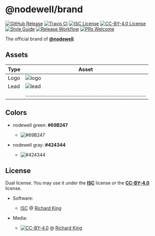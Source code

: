 # @nodewell/brand

[![GitHub Release][badge-github]][url-github]
[![Travis CI][badge-travis]][url-travis]
[![ISC License][badge-license-isc]][url-license-doc-isc]
[![CC-BY-4.0 License][badge-license-cc]][url-license-doc-cc4]
[![Style Guide][badge-style]][url-style]
[![Release Workflow][badge-release]][url-release]
[![PRs Welcome][badge-contrib]][url-contrib-doc]

The official brand of [**@nodewell**][url-homepage].

## Assets

| Type | Asset                                                                                    |
| ---- | ---------------------------------------------------------------------------------------- |
| Logo | ![logo][url-asset-logo]                                                                  |
| Lead | ![lead][url-asset-lead]                                                                  |
|      | ........................................................................................ |

## Colors

 - nodewell green: **#69B247**
   - ![#69B247][color-nodewell-green]
      
 - nodewell gray: **#424344**
   - ![#424344][color-nodewell-gray]

## License

Dual license. You may use it under the [**ISC**][url-license-isc] license *or* 
the	[**CC-BY-4.0**][url-license-cc4] license.

 - Software:
   - [ISC][url-license-doc-isc] @ [Richard King](www.richrdkng.com)

 - Media:
   - [![CC-BY-4.0][image-cc4]][url-license-doc-cc4] @ [Richard King](www.richrdkng.com)


  <!--- References ============================================================================ -->

  <!--- Badges -->
  [badge-github]:      https://img.shields.io/github/release/nodewell/brand.svg?style=social
  [badge-travis]:      https://img.shields.io/travis/nodewell/brand.svg?style=flat-square
  [badge-style]:       https://img.shields.io/badge/style-standardjs-f3df49.svg?style=flat-square
  [badge-release]:     https://img.shields.io/badge/release-semantic--release-e10079.svg?style=flat-square
  [badge-license-isc]: https://img.shields.io/badge/license-ISC-blue.svg?style=flat-square  
  [badge-license-cc]:  https://img.shields.io/badge/license-CC--BY--4.0-blue.svg?style=flat-square
  [badge-contrib]:     https://img.shields.io/badge/PRs-welcome-brightgreen.svg?style=flat-square

  <!--- Colors -->
  [color-nodewell-green]: https://img.shields.io/badge/-%2369B247-69B247.svg?style=for-the-badge
  [color-nodewell-gray]:  https://img.shields.io/badge/-%23424344-424344.svg?style=for-the-badge
  
  <!--- Images -->
  [image-cc4]: https://i.creativecommons.org/l/by/4.0/88x31.png

  <!--- URLs -->
  [url-github]:          https://github.com/nodewell/brand
  [url-travis]:          https://travis-ci.org/nodewell/brand
  [url-style]:           https://standardjs.com
  [url-release]:         https://semantic-release.gitbook.io/semantic-release
  [url-license-doc]:     https://github.com/nodewell/brand/blob/master/LICENSE.md
  [url-license-doc-isc]: https://github.com/nodewell/brand/blob/master/LICENSE.md#isc-license
  [url-license-doc-cc4]: https://github.com/nodewell/brand/blob/master/LICENSE.md#creative-commons-attribution-40-international-public-license
  [url-contrib-doc]:     https://github.com/nodewell/brand/blob/master/.github/CONTRIBUTING.md
  [url-license-isc]:     https://choosealicense.com/licenses/isc/
  [url-license-cc4]:     https://creativecommons.org/licenses/by/4.0/
  [url-homepage]:        https://github.com/nodewell
  [url-asset-logo]:      https://github.com/nodewell/brand/blob/master/dist/logo.svg
  [url-asset-lead]:      https://github.com/nodewell/brand/blob/master/dist/github-lead.svg
